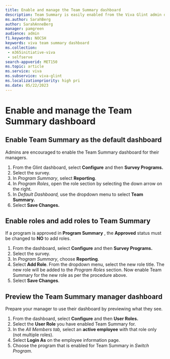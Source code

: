 ```yaml
---
title: Enable and manage the Team Summary dashboard
description: Team Summary is easily enabled from the Viva Glint admin dashboard, allowing program roles permissions to relevant reports.
ms.author: SarahBerg
author: SarahAnneBerg
manager: pamgreen
audience: admin
f1.keywords: NOCSH
keywords: viva team summary dashboard
ms.collection: 
 - m365initiative-viva
 - selfserve
search-appverid: MET150
ms.topic: article
ms.service: viva
ms.subservice: viva-glint
ms.localizationpriority: high pri
ms.date: 05/22/2023
---
```

# Enable and manage the Team Summary dashboard

## Enable Team Summary as the default dashboard

Admins are encouraged to enable the Team Summary dashboard for their managers.

1. From the Glint dashboard, select **Configure** and then **Survey Programs.**
2. Select the survey.
3. In *Program Summary*, select **Reporting**.
4. In *Program Roles*, open the role section by selecting the down arrow on the right.
5. In *Default Dashboard,* use the dropdown menu to select **Team Summary.**
6. Select **Save Changes.**

## Enable roles and add roles to Team Summary

If a program is approved in **Program Summary** , the **Approved** status must be changed to **NO** to add roles.

1. From the dashboard, select **Configure** and then **Survey Programs.**
2. Select the survey.
3. In *Program Summary*, choose **Reporting**.
4. Select **Add Role**. From the dropdown menu, select the new role title. The new role will be added to the *Program Roles* section. Now enable Team Summary for the new role as per the procedure above.
5. Select **Save Changes**.

## Preview the Team Summary manager dashboard

Prepare your manager to use their dashboard by previewing what they see.

1. From the dashboard, select **Configure** and then **User Roles.**
2. Select the **User Role** you have enabled Team Summary for.
3. In the *All Members tab,* select an **active employee** with that role only (not multiple roles).
4. Select **Login As** on the employee information page.
5. Choose the program that is enabled for Team Summary in *Switch Program*.